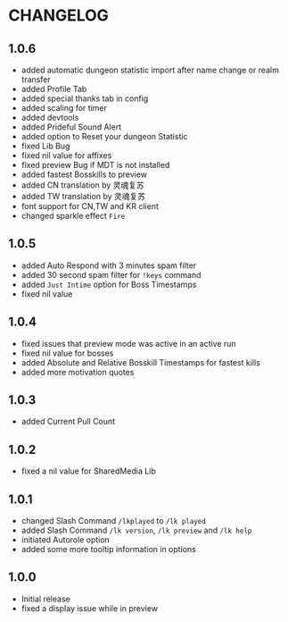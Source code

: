 # CHANGELOG

## 1.0.6

- added automatic dungeon statistic import after name change or realm transfer
- added Profile Tab
- added special thanks tab in config
- added scaling for timer
- added devtools
- added Prideful Sound Alert
- added option to Reset your dungeon Statistic
- fixed Lib Bug
- fixed nil value for affixes
- fixed preview Bug if MDT is not installed
- added fastest Bosskills to preview
- added CN translation by 灵魂复苏
- added TW translation by 灵魂复苏
- font support for CN,TW and KR client
- changed sparkle effect ``Fire``

## 1.0.5

- added Auto Respond with 3 minutes spam filter
- added 30 second spam filter for ``!keys`` command
- added ``Just Intime`` option for Boss Timestamps
- fixed nil value

## 1.0.4

- fixed issues that preview mode was active in an active run
- fixed nil value for bosses
- added Absolute and Relative Bosskill Timestamps for fastest kills
- added more motivation quotes

## 1.0.3

- added Current Pull Count

## 1.0.2

- fixed a nil value for SharedMedia Lib

## 1.0.1

- changed Slash Command ``/lkplayed`` to ``/lk played``
- added Slash Command ``/lk version``, ``/lk preview`` and ``/lk help``
- initiated Autorole option
- added some more tooltip information in options

## 1.0.0

- Initial release
- fixed a display issue while in preview